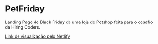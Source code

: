 # PetFriday
Landing Page de Black Friday de uma loja de Petshop feita para o desafio da Hiring Coders.

<a href="https://competent-sammet-84df74.netlify.app/"> Link de visualização pelo Netlify </a>
